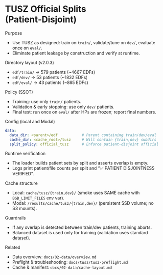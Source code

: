 # TUSZ Official Splits (Patient‑Disjoint)

Purpose
- Use TUSZ as designed: train on `train/`, validate/tune on `dev/`, evaluate once on `eval/`.
- Eliminate patient leakage by construction and verify at runtime.

Directory layout (v2.0.3)
- `edf/train/` → 579 patients (~4667 EDFs)
- `edf/dev/`   → 53 patients (~1832 EDFs)
- `edf/eval/`  → 43 patients (~865 EDFs)

Policy (SSOT)
- Training: use only `train/` patients.
- Validation & early stopping: use only `dev/` patients.
- Final test: run once on `eval/` after HPs are frozen; report final numbers.

Config (local and Modal)
```yaml
data:
  data_dir: <parent>/edf           # Parent containing train/dev/eval
  cache_dir: <cache_root>/tusz     # Will contain {train,dev} subdirs
  split_policy: official_tusz      # Enforce patient‑disjoint official splits
```

Runtime verification
- The loader builds patient sets by split and asserts overlap is empty.
- Logs print patient/file counts per split and “✅ PATIENT DISJOINTNESS VERIFIED”.

Cache structure
- Local: `cache/tusz/{train,dev}/` (smoke uses SAME cache with `BGB_LIMIT_FILES` env var).
- Modal: `/results/cache/tusz/{train,dev}/` (persistent SSD volume; no S3 mounts).

Guardrails
- If any overlap is detected between train/dev patients, training aborts.
- Balanced dataset is used only for training (validation uses standard dataset).

Related
- Data overview: `docs/02-data/overview.md`
- Preflight & troubleshooting: `docs/tusz/tusz-preflight.md`
- Cache & manifest: `docs/02-data/cache-layout.md`
